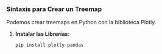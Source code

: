 

### Sintaxis para Crear un Treemap
Podemos crear treemaps en Python con la biblioteca Plotly.

1. **Instalar las Librerías**:
   ```bash
   pip install plotly pandas